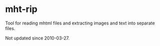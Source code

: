 mht-rip
=======

Tool for reading mhtml files and extracting images and text into separate files.

Not updated since 2010-03-27.